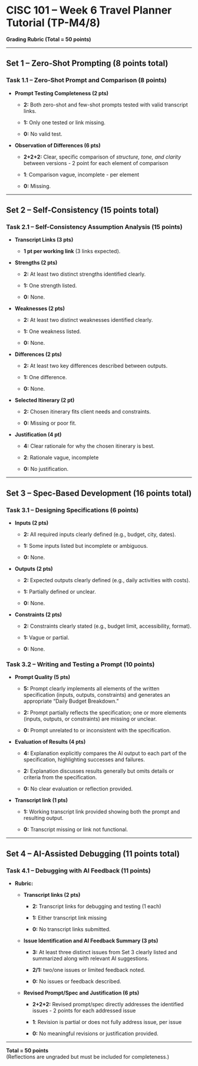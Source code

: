 CISC 101 – Week 6 Travel Planner Tutorial (TP-M4/8)
=================================================

**Grading Rubric (Total = 50 points)**

* * *

**Set 1 – Zero-Shot Prompting (8 points total)**
-------------------------------------------------

### **Task 1.1 – Zero-Shot Prompt and Comparison (8 points)**

* **Prompt Testing Completeness (2 pts)**
  
  * **2:** Both zero-shot and few-shot prompts tested with valid transcript links.
  
  * **1:** Only one tested or link missing.
  
  * **0:** No valid test.

* **Observation of Differences (6 pts)**
  
  * **2+2+2:** Clear, specific comparison of *structure, tone, and clarity* between versions - 2 point for each element of comparison
  
  * **1**: Comparison vague, incomplete - per element
  
  * **0:** Missing.

* * *

**Set 2 – Self-Consistency (15 points total)**
----------------------------------------------

### **Task 2.1 – Self-Consistency Assumption Analysis (15 points)**

* **Transcript Links (3 pts)**
  
  * **1 pt per working link** (3 links expected).

* **Strengths (2 pts)**
  
  * **2:** At least two distinct strengths identified clearly.
  
  * **1:** One strength listed.
  
  * **0:** None.

* **Weaknesses (2 pts)**
  
  * **2:** At least two distinct weaknesses identified clearly.
  
  * **1:** One weakness listed.
  
  * **0:** None.

* **Differences (2 pts)**
  
  * **2:** At least two key differences described between outputs.
  
  * **1:** One difference.
  
  * **0:** None.

* **Selected Itinerary (2 pt)**
  
  * **2:** Chosen itinerary fits client needs and constraints.
  
  * **0:** Missing or poor fit.

* **Justification (4 pt)**
  
  * **4:** Clear rationale for why the chosen itinerary is best.
  
  * **2**: Rationale vague, incomplete
  
  * **0:** No justification.

* * *

**Set 3 – Spec-Based Development (16 points total)**
----------------------------------------------------

### **Task 3.1 – Designing Specifications (6 points)**

* **Inputs (2 pts)**
  
  * **2:** All required inputs clearly defined (e.g., budget, city, dates).
  
  * **1:** Some inputs listed but incomplete or ambiguous.
  
  * **0:** None.

* **Outputs (2 pts)**
  
  * **2:** Expected outputs clearly defined (e.g., daily activities with costs).
  
  * **1:** Partially defined or unclear.
  
  * **0:** None.

* **Constraints (2 pts)**
  
  * **2:** Constraints clearly stated (e.g., budget limit, accessibility, format).
  
  * **1:** Vague or partial.
  
  * **0:** None.

### **Task 3.2 – Writing and Testing a Prompt (10 points)**

* **Prompt Quality (5 pts)**
  
  * **5:** Prompt clearly implements all elements of the written specification (inputs, outputs, constraints) and generates an appropriate “Daily Budget Breakdown.”
  
  * **2:** Prompt partially reflects the specification; one or more elements (inputs, outputs, or constraints) are missing or unclear.
  
  * **0:** Prompt unrelated to or inconsistent with the specification.

* **Evaluation of Results (4 pts)**
  
  * **4:** Explanation explicitly compares the AI output to each part of the specification, highlighting successes and failures.
  
  * **2:** Explanation discusses results generally but omits details or criteria from the specification.
  
  * **0:** No clear evaluation or reflection provided.

* **Transcript link (1 pts)**
  
  * **1:** Working transcript link provided showing both the prompt and resulting output.
  
  * **0:** Transcript missing or link not functional.

* * *

**Set 4 – AI-Assisted Debugging (11 points total)**
---------------------------------------------------

### **Task 4.1 – Debugging with AI Feedback (11 points)**

* **Rubric:**
  
  * **Transcript links (2 pts)**
    
    * **2:** Transcript links for debugging and testing (1 each)
    
    * **1:** Either transcript link missing
    
    * **0:** No transcript links submitted.
  
  * **Issue Identification and AI Feedback Summary (3 pts)**
    
    * **3:** At least three distinct issues from Set 3 clearly listed and summarized along with relevant AI suggestions.
    
    * **2/1:** two/one issues or limited feedback noted.
    
    * **0:** No issues or feedback described.
  
  * **Revised Prompt/Spec and Justification (6 pts)**
    
    * **2+2+2:** Revised prompt/spec directly addresses the identified issues - 2 points for each addressed issue
    
    * **1**: Revision is partial or does not fully address issue, per issue
    
    * **0:** No meaningful revisions or justification provided.

* * *

**Total = 50 points**  
(Reflections are ungraded but must be included for completeness.)
